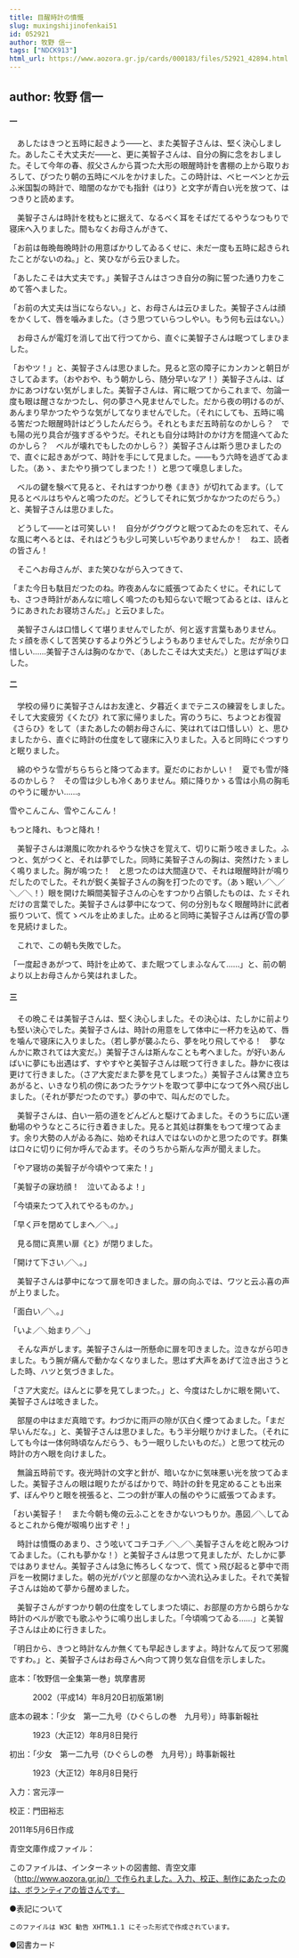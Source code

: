 ```yaml
---
title: 目醒時計の憤慨
slug: muxingshijinofenkai51
id: 052921
author: 牧野 信一
tags: ["NDCK913"]
html_url: https://www.aozora.gr.jp/cards/000183/files/52921_42894.html
---
```


## author: 牧野 信一

#### 一




　あしたはきつと五時に起きよう――と、また美智子さんは、堅く決心しました。あしたこそ大丈夫だ――と、更に美智子さんは、自分の胸に念をおしました。そして今年の春、叔父さんから貰つた大形の眼醒時計を書棚の上から取りおろして、ぴつたり朝の五時にベルをかけました。この時計は、ベヒーベンとか云ふ米国製の時計で、暗闇のなかでも指針《はり》と文字が青白い光を放つて、はつきりと読めます。

　美智子さんは時計を枕もとに据えて、なるべく耳をそばだてるやうなつもりで寝床へ入りました。間もなくお母さんがきて、

「お前は毎晩毎晩時計の用意ばかりしてゐるくせに、未だ一度も五時に起きられたことがないのね。」と、笑ひながら云ひました。

「あしたこそは大丈夫です。」美智子さんはさつき自分の胸に誓つた通り力をこめて答へました。

「お前の大丈夫は当にならない。」と、お母さんは云ひました。美智子さんは顔をかくして、唇を噛みました。（さう思つていらつしやい。もう何も云はない。）

　お母さんが電灯を消して出て行つてから、直ぐに美智子さんは眠つてしまひました。

「おやツ！」と、美智子さんは思ひました。見ると窓の障子にカンカンと朝日がさしてゐます。（おやおや、もう朝かしら、随分早いなア！）美智子さんは、ばかにあつけない気がしました。美智子さんは、宵に眠つてからこれまで、勿論一度も眼は醒さなかつたし、何の夢さへ見ませんでした。だから夜の明けるのが、あんまり早かつたやうな気がしてなりませんでした。（それにしても、五時に鳴る筈だつた眼醒時計はどうしたんだらう。それともまだ五時前なのかしら？　でも陽の光り具合が強すぎるやうだ。それとも自分は時計のかけ方を間違へてゐたのかしら？　ベルが壊れでもしたのかしら？）美智子さんは斯う思ひましたので、直ぐに起きあがつて、時計を手にして見ました。――もう六時を過ぎてゐました。（あゝ、またやり損つてしまつた！）と思つて嘆息しました。

　ベルの鍵を験べて見ると、それはすつかり巻《まき》が切れてゐます。（して見るとベルはちやんと鳴つたのだ。どうしてそれに気づかなかつたのだらう。）と、美智子さんは思ひました。

　どうして――とは可笑しい！　自分がグウグウと眠つてゐたのを忘れて、そんな風に考へるとは、それはどうも少し可笑しいぢやありませんか！　ねエ、読者の皆さん！

　そこへお母さんが、また笑ひながら入つてきて、

「また今日も駄目だつたのね。昨夜あんなに威張つてゐたくせに。それにしても、さつき時計があんなに喧しく鳴つたのも知らないで眠つてゐるとは、ほんとうにあきれたお寝坊さんだ。」と云ひました。

　美智子さんは口惜しくて堪りませんでしたが、何と返す言葉もありません。たゞ顔を赤くして苦笑ひするより外どうしようもありませんでした。だが余り口惜しい……美智子さんは胸のなかで、（あしたこそは大丈夫だ。）と思はず叫びました。



#### 二




　学校の帰りに美智子さんはお友達と、夕暮近くまでテニスの練習をしました。そして大変疲労《くたび》れて家に帰りました。宵のうちに、ちよつとお復習《さらひ》をして（またあしたの朝お母さんに、笑はれては口惜しい）と、思ひましたから、直ぐに時計の仕度をして寝床に入りました。入ると同時にぐつすりと眠りました。

　綿のやうな雪がちらちらと降つてゐます。夏だのにおかしい！　夏でも雪が降るのかしら？　その雪は少しも冷くありません。頬に降りかゝる雪は小鳥の胸毛のやうに暖かい……。


雪やこんこん、雪やこんこん！

もつと降れ、もつと降れ！



　美智子さんは潮風に吹かれるやうな快さを覚えて、切りに斯う呟きました。ふつと、気がつくと、それは夢でした。同時に美智子さんの胸は、突然けたゝましく鳴りました。胸が鳴つた！　と思つたのは大間違ひで、それは眼醒時計が鳴りだしたのでした。それが鋭く美智子さんの胸を打つたのです。（あゝ眠い／＼／＼／＼！）眼を開けた瞬間美智子さんの心をすつかり占領したものは、たゞそれだけの言葉でした。美智子さんは夢中になつて、何の分別もなく眼醒時計に武者振りついて、慌てゝベルを止めました。止めると同時に美智子さんは再び雪の夢を見続けました。

　これで、この朝も失敗でした。

「一度起きあがつて、時計を止めて、また眠つてしまふなんて……」と、前の朝より以上お母さんから笑はれました。



#### 三




　その晩こそは美智子さんは、堅く決心しました。その決心は、たしかに前よりも堅い決心でした。美智子さんは、時計の用意をして体中に一杯力を込めて、唇を噛んで寝床に入りました。（若し夢が襲ふたら、夢を叱り飛してやる！　夢なんかに欺されては大変だ。）美智子さんは斯んなことも考へました。が好いあんばいに夢にも出遇はず、すやすやと美智子さんは眠つて行きました。静かに夜は更けて行きました。（さア大変だまた夢を見てしまつた。）美智子さんは驚き立ちあがると、いきなり机の傍にあつたラケツトを取つて夢中になつて外へ飛び出しました。（それが夢だつたのです。）夢の中で、叫んだのでした。

　美智子さんは、白い一筋の道をどんどんと駆けてゐました。そのうちに広い運動場のやうなところに行き着きました。見ると其処は群集をもつて埋つてゐます。余り大勢の人がゐる為に、始めそれは人ではないのかと思つたのです。群集は口々に切りに何か呼んでゐます。そのうちから斯んな声が聞えました。

「やア寝坊の美智子が今頃やつて来た！」

「美智子の寐坊顔！　泣いてゐるよ！」

「今頃来たつて入れてやるものか。」

「早く戸を閉めてしまへ／＼。」

　見る間に真黒い扉《と》が閉りました。

「開けて下さい／＼。」

　美智子さんは夢中になつて扉を叩きました。扉の向ふでは、ワツと云ふ喜の声が上りました。

「面白い／＼。」

「いよ／＼始まり／＼」

　そんな声がします。美智子さんは一所懸命に扉を叩きました。泣きながら叩きました。もう腕が痛んで動かなくなりました。思はず大声をあげて泣き出さうとした時、ハツと気づきました。

「さア大変だ。ほんとに夢を見てしまつた。」と、今度はたしかに眼を開いて、美智子さんは呟きました。

　部屋の中はまだ真暗です。わづかに雨戸の隙が仄白く煙つてゐました。「まだ早いんだな。」と、美智子さんは思ひました。もう半分眠りかけました。（それにしても今は一体何時頃なんだらう、もう一眠りしたいものだ。）と思つて枕元の時計の方へ眼を向けました。

　無論五時前です。夜光時計の文字と針が、暗いなかに気味悪い光を放つてゐました。美智子さんの眼は眠りたがるばかりで、時計の針を見定めることも出来ず、ぼんやりと眼を視張ると、二つの針が軍人の鬚のやうに威張つてゐます。

「おい美智子！　また今朝も俺の云ふことをきかないつもりか。愚図／＼してゐるとこれから俺が呶鳴り出すぞ！」

　時計は憤慨のあまり、さう呟いてコチコチ／＼／＼美智子さんを屹と睨みつけてゐました。（これも夢かな！）と美智子さんは思つて見ましたが、たしかに夢ではありません。美智子さんは急に怖ろしくなつて、慌てゝ飛び起ると夢中で雨戸を一枚開けました。朝の光がパツと部屋のなかへ流れ込みました。それで美智子さんは始めて夢から醒めました。

　美智子さんがすつかり朝の仕度をしてしまつた頃に、お部屋の方から朗らかな時計のベルが歌でも歌ふやうに鳴り出しました。「今頃鳴つてゐる……」と美智子さんは止めに行きました。

「明日から、きつと時計なんか無くても早起きしますよ。時計なんて反つて邪魔ですわ。」と、美智子さんはお母さんへ向つて誇り気な自信を示しました。













底本：「牧野信一全集第一巻」筑摩書房

　　　2002（平成14）年8月20日初版第1刷

底本の親本：「少女　第一二九号（ひぐらしの巻　九月号）」時事新報社

　　　1923（大正12）年8月8日発行

初出：「少女　第一二九号（ひぐらしの巻　九月号）」時事新報社

　　　1923（大正12）年8月8日発行

入力：宮元淳一

校正：門田裕志

2011年5月6日作成

青空文庫作成ファイル：

このファイルは、インターネットの図書館、青空文庫（http://www.aozora.gr.jp/）で作られました。入力、校正、制作にあたったのは、ボランティアの皆さんです。











●表記について


	このファイルは W3C 勧告 XHTML1.1 にそった形式で作成されています。







●図書カード